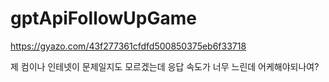 # gptApiFollowUpGame

https://gyazo.com/43f277361cfdfd500850375eb6f33718

제 컴이나 인테넷이 문제일지도 모르겠는데 응답 속도가 너무 느린데 어케해야되나여?
